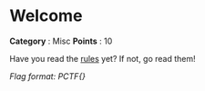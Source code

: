 # Welcome

**Category** : Misc
**Points** : 10

Have you read the [rules](https://pctf.competitivecyber.club/) yet? If not, go read them!

*Flag format: PCTF{}*



